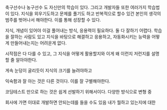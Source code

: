축구선수나 농구선수 도 자신만의 학습이 있다.
그리고 개발자들 또한 여러가지 학습법이 있다.
지식을 외우기도하고
문제를 풀기도 하고
반복적으로 할수 있건
본인의 생각의 범주를 벗어나서 해야한다. 이를 통해 성장할 수 있다.

지식, 개념이 있어야 이걸 풀어내는 방식, 응용력이 필요하다.
둘 다 잘하기 어렵다.
학습을 잘하는 사람도 있고 지식을 바탕으로 해결하고 응용하고, 자동화시키는 능력을 어떻게 만들어내는지는 어려운게 없다.

시작점은 다 다를 수 있고, 그 지식을 어떻게 활용할지와 이게 왜 이런지 저런지를 설명할 줄 알아야한다.

게속 눈덩이 굴리듯이 지식의 크기를 늘려야하고

익숙함과 잘 아는 것은 다른 것이다.
이를 잘 구별해야한다.

코딩테스트 만으로 하는 것은 쉽게 선발하기 위해서이다.
다양한 방식으로 변형 중

회사에 가면 이대로 개발하면 안되는데를 들을 수도 있음
내가 뭘하고 있는지에 대한 
